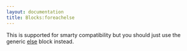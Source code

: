 ```yaml
---
layout: documentation
title: Blocks:foreachelse
---
```


This is supported for smarty compatibility but you should just use the generic [else](/documentation/2.x-dev/blocks/else.html) block instead.